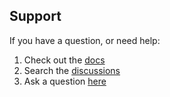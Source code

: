## Support

If you have a question, or need help:
1. Check out the [docs](../../../wiki)
1. Search the [discussions](../../../discussions)
1. Ask a question [here](../../../discussions/new?category=q-a)
